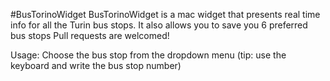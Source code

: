 #BusTorinoWidget
BusTorinoWidget is a mac widget that presents real time info for all the Turin bus stops.
It also allows you to save you 6 preferred bus stops
Pull requests are welcomed!

Usage:
Choose the bus stop from the dropdown menu (tip: use the keyboard and write the bus stop number)
